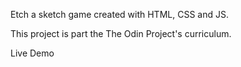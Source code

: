 Etch a sketch game created with HTML, CSS and JS.

This project is part the The Odin Project's curriculum.

Live Demo
